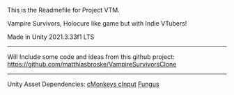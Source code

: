 This is the Readmefile for Project VTM.

Vampire Survivors, Holocure like game but with Indie VTubers!



Made in Unity 2021.3.33f1 LTS


**********

Will Include some code and ideas from this github project:
https://github.com/matthiasbroske/VampireSurvivorsClone

**********

Unity Asset Dependencies:
[cMonkeys cInput](https://cmonkeys.itch.io/cinput2)
[Fungus](https://fungusgames.com)